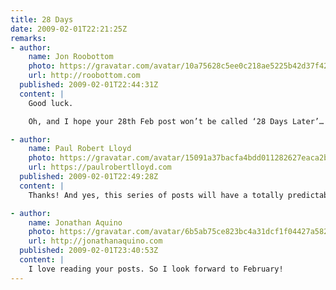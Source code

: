 ```yaml
---
title: 28 Days
date: 2009-02-01T22:21:25Z
remarks:
- author:
    name: Jon Roobottom
    photo: https://gravatar.com/avatar/10a75628c5ee0c218ae5225b42d37f42
    url: http://roobottom.com
  published: 2009-02-01T22:44:31Z
  content: |
    Good luck.

    Oh, and I hope your 28th Feb post won’t be called ‘28 Days Later’… or have I just spoiled that for you?

- author:
    name: Paul Robert Lloyd
    photo: https://gravatar.com/avatar/15091a37bacfa4bdd011282627eaca2b
    url: https://paulrobertlloyd.com
  published: 2009-02-01T22:49:28Z
  content: |
    Thanks! And yes, this series of posts will have a totally predictable outcome – damn you!

- author:
    name: Jonathan Aquino
    photo: https://gravatar.com/avatar/6b5ab75ce823bc4a31dcf1f04427a582
    url: http://jonathanaquino.com
  published: 2009-02-01T23:40:53Z
  content: |
    I love reading your posts. So I look forward to February!
---
```

